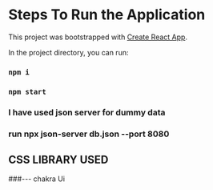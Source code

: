# Steps To Run the Application

This project was bootstrapped with [Create React App](https://github.com/facebook/create-react-app).



In the project directory, you can run:
### `npm i`
### `npm start`

### I have used json server for dummy data
### run npx json-server db.json --port 8080


## CSS LIBRARY  USED
###--- chakra Ui







